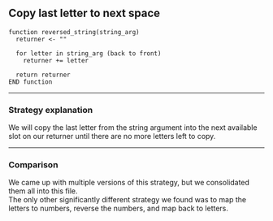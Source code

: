 ## Copy last letter to next space

```
function reversed_string(string_arg)
  returner <- ""
  
  for letter in string_arg (back to front)
    returner += letter

  return returner
END function
```

---

### Strategy explanation

We will copy the last letter from the string argument into the next available slot
on our returner until there are no more letters left to copy.

---

### Comparison

We came up with multiple versions of this strategy, but we consolidated them all into this file.  
The only other significantly different strategy we found was to map the letters to numbers,
reverse the numbers, and map back to letters.
